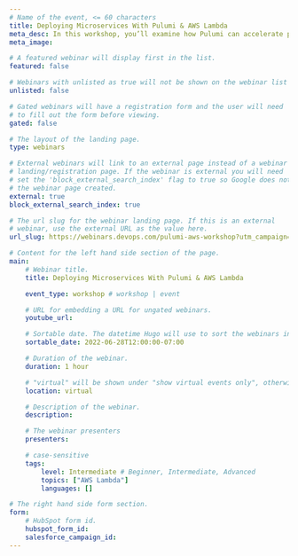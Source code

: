 ```yaml
---
# Name of the event, <= 60 characters
title: Deploying Microservices With Pulumi & AWS Lambda
meta_desc: In this workshop, you’ll examine how Pulumi can accelerate provisioning of cloud infrastructure. You’ll focus on AWS Lambda and build a set of microservices.
meta_image:

# A featured webinar will display first in the list.
featured: false

# Webinars with unlisted as true will not be shown on the webinar list
unlisted: false

# Gated webinars will have a registration form and the user will need
# to fill out the form before viewing.
gated: false

# The layout of the landing page.
type: webinars

# External webinars will link to an external page instead of a webinar
# landing/registration page. If the webinar is external you will need
# set the 'block_external_search_index' flag to true so Google does not index
# the webinar page created.
external: true
block_external_search_index: true

# The url slug for the webinar landing page. If this is an external
# webinar, use the external URL as the value here.
url_slug: https://webinars.devops.com/pulumi-aws-workshop?utm_campaign=%242022.06.28%24_Pulumi_Workshop_DO&utm_source=Pulumi

# Content for the left hand side section of the page.
main:
    # Webinar title.
    title: Deploying Microservices With Pulumi & AWS Lambda

    event_type: workshop # workshop | event

    # URL for embedding a URL for ungated webinars.
    youtube_url:

    # Sortable date. The datetime Hugo will use to sort the webinars in date order.
    sortable_date: 2022-06-28T12:00:00-07:00

    # Duration of the webinar.
    duration: 1 hour

    # "virtual" will be shown under "show virtual events only", otherwise shown as City, State (seattle, wa)
    location: virtual

    # Description of the webinar.
    description:

    # The webinar presenters
    presenters:

    # case-sensitive
    tags:
        level: Intermediate # Beginner, Intermediate, Advanced
        topics: ["AWS Lambda"]
        languages: []

# The right hand side form section.
form:
    # HubSpot form id.
    hubspot_form_id:
    salesforce_campaign_id:
---
```


